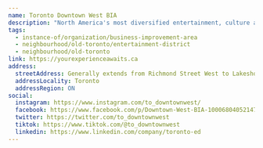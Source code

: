 ```yaml
---
name: Toronto Downtown West BIA
description: "North America's most diversified entertainment, culture and sports destination. A thriving commercial hub of creative houses, hospitality and retail that includes world renowned theatres, performing arts centres, five major league sports teams at their home venues, an array of cultural and family attractions, and Canada's Walk of Fame."
tags:
  - instance-of/organization/business-improvement-area
  - neighbourhood/old-toronto/entertainment-district
  - neighbourhood/old-toronto
link: https://yourexperienceawaits.ca
address:
  streetAddress: Generally extends from Richmond Street West to Lakeshore Boulevard, and from Bathurst Street to Simcoe Street
  addressLocality: Toronto
  addressRegion: ON
social:
  instagram: https://www.instagram.com/to_downtownwest/
  facebook: https://www.facebook.com/p/Downtown-West-BIA-100068040521479/
  twitter: https://twitter.com/to_downtownwest
  tiktok: https://www.tiktok.com/@to_downtownwest
  linkedin: https://www.linkedin.com/company/toronto-ed
---
```

